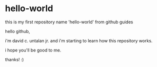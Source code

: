 # hello-world
this is my first repository name 'hello-world' from github guides

hello github,

i'm david c. untalan jr. and i'm starting to learn how this repository works.

i hope you'll be good to me. 

thanks! :)
